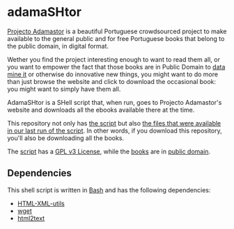 adamaSHtor
==========

[Projecto Adamastor](http://projectoadamastor.org/) is a beautiful Portuguese
crowdsourced project to make available to the general public and for free
Portuguese books that belong to the public domain, in digital format.

Wether you find the project interesting enough to want to read them all, or you
want to empower the fact that those books are in Public Domain to [data mine
it](https://github.com/TMMV/GeoLiteraturas) or otherwise do innovative new
things, you might want to do more than just browse the website and click to
download the occasional book: you might want to simply have them all.

AdamaSHtor is a SHell script that, when run, goes to Projecto Adamastor's
website and downloads all the ebooks available there at the time.

This repository not only has [the script](adamaSHtor.sh) but also [the files that
were available in our last run of the script](books). In other words, if you
download this repository, you'll also be downloading all the books.

The [script](adamaSHtor.sh) has a [GPL v3 License](LICENSE), while the
[books](books) are in 
[public domain](https://en.wikipedia.org/wiki/Public_domain).

## Dependencies

This shell script is written in [Bash](https://www.gnu.org/software/bash/) and
has the following dependencies:
* [HTML-XML-utils](https://www.w3.org/Tools/HTML-XML-utils/)
* [wget](https://www.gnu.org/software/wget/)
* [html2text](http://www.mbayer.de/html2text/)
